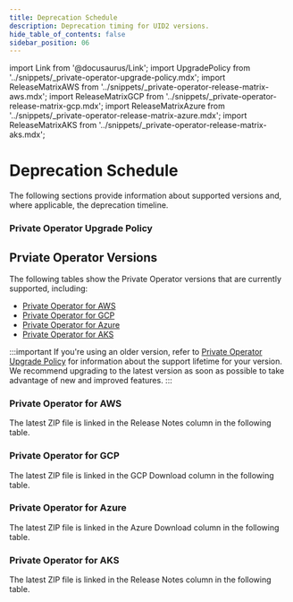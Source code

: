 ```yaml
---
title: Deprecation Schedule
description: Deprecation timing for UID2 versions.
hide_table_of_contents: false
sidebar_position: 06
---
```


import Link from '@docusaurus/Link';
import UpgradePolicy from '../snippets/_private-operator-upgrade-policy.mdx';
import ReleaseMatrixAWS from '../snippets/_private-operator-release-matrix-aws.mdx';
import ReleaseMatrixGCP from '../snippets/_private-operator-release-matrix-gcp.mdx';
import ReleaseMatrixAzure from '../snippets/_private-operator-release-matrix-azure.mdx';
import ReleaseMatrixAKS from '../snippets/_private-operator-release-matrix-aks.mdx';

# Deprecation Schedule

The following sections provide information about supported versions and, where applicable, the deprecation timeline.

### Private Operator Upgrade Policy

<UpgradePolicy />

## Prviate Operator Versions

The following tables show the Private Operator versions that are currently supported, including:
- [Private Operator for AWS](#private-operator-for-aws)
- [Private Operator for GCP](#private-operator-for-gcp)
- [Private Operator for Azure](#private-operator-for-azure)
- [Private Operator for AKS](#private-operator-for-aks)

:::important
If you're using an older version, refer to [Private Operator Upgrade Policy](#private-operator-upgrade-policy) for information about the support lifetime for your version. We recommend upgrading to the latest version as soon as possible to take advantage of new and improved features.
:::

### Private Operator for AWS

The latest ZIP file is linked in the Release Notes column in the following table.

<ReleaseMatrixAWS />

### Private Operator for GCP

The latest ZIP file is linked in the GCP Download column in the following table.

<ReleaseMatrixGCP />

### Private Operator for Azure

The latest ZIP file is linked in the Azure Download column in the following table.

<ReleaseMatrixAzure />

### Private Operator for AKS

The latest ZIP file is linked in the Release Notes column in the following table.

<ReleaseMatrixAKS />
